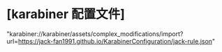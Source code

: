 # [karabiner 配置文件]
"karabiner://karabiner/assets/complex_modifications/import?url=https://jack-fan1991.github.io/KarabinerConfiguration/jack-rule.json"
